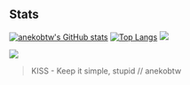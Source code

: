 ## Stats
[![anekobtw's GitHub stats](https://github-readme-stats.vercel.app/api?username=anekobtw&show_icons=true&theme=dracula)](https://github.com/anuraghazra/github-readme-stats)
[![Top Langs](https://github-readme-stats.vercel.app/api/top-langs/?username=anekobtw&theme=dracula)](https://github.com/anuraghazra/github-readme-stats)
![](https://github-readme-streak-stats.herokuapp.com/?user=anekobtw&theme=dracula&hide_border=false)<br/>

![](https://komarev.com/ghpvc/?username=anekobtw&label=Profile%20views&color=2d6ecf&style=flat)

> KISS - Keep it simple, stupid
> // anekobtw
